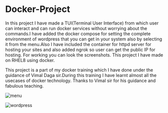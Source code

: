 # Docker-Project
In this project I have made a TUI(Terminal User Interface) from which user can interact and can run docker services without worrying about 
the commands.I have added the docker compose for setting the complete environment of wordpress that you can get in your system also by 
selecting it from the menu.Also I have included the container for httpd server for hosting your sites and also added ngrok so user can get 
the public IP for hosting. 
For working you can look the screenshots.
This project I have made on RHEL8 using docker.

This project is a part of my docker training which I have done under the guidance of Vimal Daga sir.During this training I have learnt almost 
all the usecases of docker technology. Thanks to Vimal sir for his guidance and fabulous teaching.


![menu](https://user-images.githubusercontent.com/64701398/80872167-e7997680-8ccd-11ea-974b-cd013e5222c3.png)

![wordpress](https://user-images.githubusercontent.com/64701398/80872292-9b9b0180-8cce-11ea-93c7-da1b7b2d794b.png)



